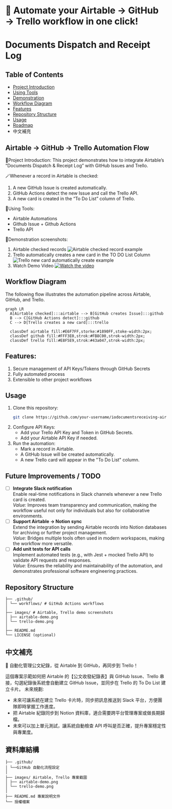 # 🚀 Automate your Airtable → GitHub → Trello workflow in one click!
# Documents Dispatch and Receipt Log

## Table of Contents
- [Project Introduction](#project-introduction-)
- [Using Tools](#using-tools-)
- [Demonstration](#demonstration-)
- [Workflow Diagram](#workflow-diagram-)
- [Features](#features-)
- [Repository Structure](#repository-structure-)
- [Usage](#usage-)
- [Roadmap](#roadmap-)
- 中文補充

## Airtable → GitHub → Trello Automation Flow
📌Project Introduction:
This project demonstrates how to integrate Airtable’s “Documents Dispatch & Receipt Log” with GitHub Issues and Trello.  

🪄Whenever a record in Airtable is checked:
1. A new GitHub Issue is created automatically.
2. GitHub Actions detect the new Issue and call the Trello API.
3. A new card is created in the “To Do List” column of Trello.
   
🔧Using Tools:
* Airtable Automations
* Github Issue + Github Actions
* Trello API

🚀Demonstration screenshots:

1. Airtable checked records
![Airtable checked record example](images/airtable-demo.png)
2. Trello automatically creates a new card in the TO DO List Column
![Trello new card automatically create example](images/trello-demo.png)
3. Watch Demo Video
[![Watch the video](https://img.youtube.com/vi/VIDEO_ID/0.jpg)](https://www.youtube.com/watch?v=VIDEO_ID)

## Workflow Diagram
The following flow illustrates the automation pipeline across Airtable, GitHub, and Trello.
```mermaid
graph LR
  A[Airtable checked]:::airtable --> B[GitHub creates Issue]:::github
  B --> C[GitHub Actions detect]:::github
  C --> D[Trello creates a new card]:::trello

  classDef airtable fill:#E6F7FF,storke:#1890FF,stoke-width:2px;
  classDef github fill:#FFF3E0,strok:#FB8C00,strok-width:2px;
  classDef trello fill:#E8F5E9,strok:#43a047,strok-width:2px;
``` 
## Features:
1. Secure management of API Keys/Tokens through GitHub Secrets
2. Fully automated process
3. Extensible to other project workflows

## Usage
1. Clone this repository:
   ```bash
   git clone https://github.com/your-username/iodocumentsreceiving-airtable-trello-bridge.git
2. Configure API Keys:
   * Add your Trello API Key and Token in GitHub Secrets.
   * Add your Airtable API Key if needed.
3. Run the automation:
   * Mark a record in Airtable.
   * A GitHub Issue will be created automatically.
   * A new Trello card will appear in the "To Do List" column.

## Future Improvements / TODO
- [ ] **Integrate Slack notification**  
  Enable real-time notifications in Slack channels whenever a new Trello card is created.  
  *Value:* Improves team transparency and communication, making the workflow useful not only for individuals but also for collaborative environments.  
- [ ] **Support Airtable → Notion sync**  
  Extend the integration by sending Airtable records into Notion databases for archiving or further project management.  
  *Value:* Bridges multiple tools often used in modern workspaces, making the workflow more versatile.  
- [ ] **Add unit tests for API calls**  
  Implement automated tests (e.g., with Jest + mocked Trello API) to validate API requests and responses.  
  *Value:* Ensures the reliability and maintainability of the automation, and demonstrates professional software engineering practices.

## Repository Structure
```
├── .github/
│ └── workflows/ # GitHub Actions workflows 
│
├── images/ # Airtable, Trello demo screenshots
│ ├── airtable-demo.png
│ └── trello-demo.png
│
├── README.md 
└── LICENSE (optional) 
```

 ## 中文補充
📌 自動化管理公文紀錄，從 Airtable 到 GitHub，再同步到 Trello！

這個專案示範如何把 Airtable 的【公文收發紀錄表】與 GitHub Issue、Trello 串接，勾選紀錄後系統會自動建立 GitHub Issue，並同步在 Trello 的 To Do List 建立卡片。
未來規劃:
* 未來可讓系統在建立 Trello 卡片時，同步把訊息推送到 Slack 平台，方便團隊即時掌握工作進度。
* 把 Airtable 紀錄同步到 Notion 資料庫，適合需要跨平台管理專案或做長期歸檔。
* 未來可以加上單元測試，讓系統自動檢查 API 呼叫是否正確，提升專案穩定性與專業度。
## 資料庫結構
```
├── .github/
│ └──GitHub 自動化流程設定
│
├── images/ Airtable, Trello 專案截圖
│ ├── airtable-demo.png
│ └── trello-demo.png
│
├── README.md 專案說明文件
└── 授權檔案
```
